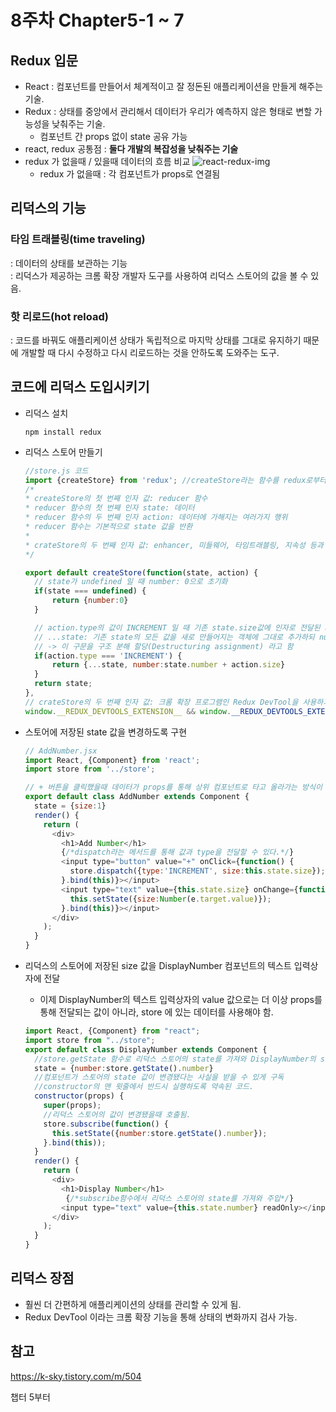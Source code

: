 # 8주차 Chapter5-1 ~ 7
## Redux 입문
* React : 컴포넌트를 만들어서 체계적이고 잘 정돈된 애플리케이션을 만들게 해주는 기술.
* Redux : 상태를 중앙에서 관리해서 데이터가 우리가 예측하지 않은 형태로 변할 가능성을 낮춰주는 기술.
  - 컴포넌트 간 props 없이 state 공유 가능
* react, redux 공통점 : **둘다 개발의 복잡성을 낮춰주는 기술**
* redux 가 없을때 / 있을때 데이터의 흐름 비교
  <img src="https://miro.medium.com/v2/resize:fit:500/0*dVLS5HUC6uu9MCwa.png" alt=react-redux-img>
  - redux 가 없을때 : 각 컴포넌트가 props로 연결됨

## 리덕스의 기능
### 타임 트래블링(time traveling)
: 데이터의 상태를 보관하는 기능<br>
: 리덕스가 제공하는 크롬 확장 개발자 도구를 사용하여 리덕스 스토어의 값을 볼 수 있음.
###  핫 리로드(hot reload)
: 코드를 바꿔도 애플리케이션 상태가 독립적으로 마지막 상태를 그대로 유지하기 때문에 개발할 때 다시 수정하고 다시 리로드하는 것을 안하도록 도와주는 도구.

## 코드에 리덕스 도입시키기
* 리덕스 설치
  ```
  npm install redux
  ```

* 리덕스 스토어 만들기
  ```javascript
  //store.js 코드
  import {createStore} from 'redux'; //createStore라는 함수를 redux로부터 임포트
  /* 
  * createStore의 첫 번째 인자 값: reducer 함수
  * reducer 함수의 첫 번째 인자 state: 데이터
  * reducer 함수의 두 번째 인자 action: 데이터에 가해지는 여러가지 행위
  * reducer 함수는 기본적으로 state 값을 반환
  *
  * crateStore의 두 번째 인자 값: enhancer, 미들웨어, 타임트래블링, 지속성 등과 같은 타사 기능으로 스토어를 향상시기키 위해 선택적 지정
  */
  
  export default createStore(function(state, action) {
    // state가 undefined 일 때 number: 0으로 초기화
    if(state === undefined) {
        return {number:0}
    }
  
    // action.type의 값이 INCREMENT 일 때 기존 state.size값에 인자로 전달된 action.size값을 추가해서 반환
    // ...state: 기존 state의 모든 값을 새로 만들어지는 객체에 그대로 추가하되 number의 값만 변경할 때 사용하는 문법 
    // -> 이 구문을 구조 분해 할당(Destructuring assignment) 라고 함 
    if(action.type === 'INCREMENT') {
        return {...state, number:state.number + action.size}
    }
    return state;
  },
  // crateStore의 두 번째 인자 값: 크롬 확장 프로그램인 Redux DevTool을 사용하기 위해 지정
  window.__REDUX_DEVTOOLS_EXTENSION__ && window.__REDUX_DEVTOOLS_EXTENSION__())
  ```
* 스토어에 저장된 state 값을 변경하도록 구현
  ```javascript
  // AddNumber.jsx
  import React, {Component} from 'react';
  import store from '../store';
  
  // + 버튼을 클릭했을때 데이터가 props를 통해 상위 컴포넌트로 타고 올라가는 방식이 아니라, 스토어에 저장된 state 값을 변경하도록 구현
  export default class AddNumber extends Component {
    state = {size:1}
    render() {
      return (
        <div>
          <h1>Add Number</h1>
          {/*dispatch라는 메서드를 통해 값과 type을 전달할 수 있다.*/}
          <input type="button" value="+" onClick={function() {
            store.dispatch({type:'INCREMENT', size:this.state.size});
          }.bind(this)}></input>
          <input type="text" value={this.state.size} onChange={function(e) {
            this.setState({size:Number(e.target.value)});
          }.bind(this)}></input>
        </div>
      );
    }
  }
  ```
* 리덕스의 스토어에 저장된 size 값을 DisplayNumber 컴포넌트의 텍스트 입력상자에 전달
  - 이제 DisplayNumber의 텍스트 입력상자의 value 값으로는 더 이상 props를 통해 전달되는 값이 아니라, store 에 있는 데이터를 사용해야 함.
  ```javascript
  import React, {Component} from "react";
  import store from "../store";
  export default class DisplayNumber extends Component {
    //store.getState 함수로 리덕스 스토어의 state를 가져와 DisplayNumber의 state에 있는 number값에 전달
    state = {number:store.getState().number}
    //컴포넌트가 스토어의 state 값이 변경됐다는 사실을 받을 수 있게 구독
    //constructor의 맨 윗줄에서 반드시 실행하도록 약속된 코드.
    constructor(props) {
      super(props);
      //리덕스 스토어의 값이 변경됐을때 호출됨.
      store.subscribe(function() {
        this.setState({number:store.getState().number});
      }.bind(this));
    }
    render() {
      return (
        <div>
          <h1>Display Number</h1>
           {/*subscribe함수에서 리덕스 스토어의 state를 가져와 주입*/}
          <input type="text" value={this.state.number} readOnly></input>
        </div>
      );
    }
  }
  ```
## 리덕스 장점
* 훨씬 더 간편하게 애플리케이션의 상태를 관리할 수 있게 됨.
* Redux DevTool 이라는 크롬 확장 기능을 통해 상태의 변화까지 검사 가능.

## 참고
https://k-sky.tistory.com/m/504

챕터 5부터
